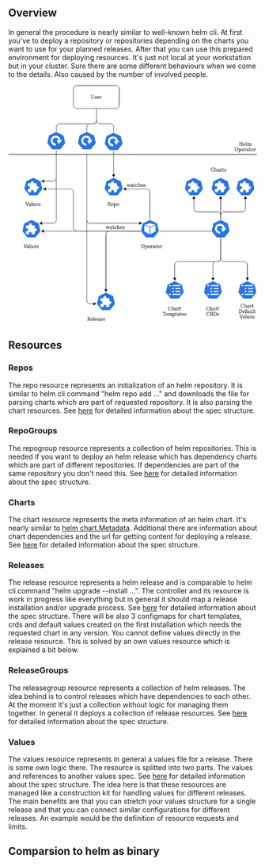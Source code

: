 ## Overview

In general the procedure is nearly similar to well-known helm cli. At first you've to deploy a repository or repositories depending on the charts you want to use for your planned releases. After that you can use this prepared environment for deploying resources. It's just not local at your workstation but in your cluster. Sure there are some different behaviours when we come to the details. Also caused by the number of involved people.

![Alt text](img/overview.png?raw=true "Overview")


## Resources

### Repos

The repo resource represents an initialization of an helm repository. It is similar to helm cli command "helm repo add ..." and downloads the file for parsing charts which are part of requested repository. It is also parsing the chart resources. See [here](https://github.com/soer3n/apps-operator/blob/master/apis/helm/v1alpha1/repo_types.go) for detailed information about the spec structure.

### RepoGroups

The repogroup resource represents a collection of helm repositories. This is needed if you want to deploy an helm release which has dependency charts which are part of different repositories. If dependencies are part of the same repository you don't need this. See [here](https://github.com/soer3n/apps-operator/blob/master/apis/helm/v1alpha1/repogroup_types.go) for detailed information about the spec structure.

### Charts

The chart resource represents the meta information of an helm chart. It's nearly similar to [helm chart.Metadata](https://github.com/helm/helm/blob/main/pkg/chart/metadata.go#L43-L80). Additional there are information about chart dependencies and the url for getting content for deploying a release. See [here](https://github.com/soer3n/apps-operator/blob/master/apis/helm/v1alpha1/chart_types.go) for detailed information about the spec structure.

### Releases

The release resource represents a helm release and is comparable to helm cli command "helm upgrade --install ...". The controller and its resource is work in progress like everything but in general it should map a release installation and/or upgrade process. See [here](https://github.com/soer3n/apps-operator/blob/master/apis/helm/v1alpha1/release_types.go) for detailed information about the spec structure. There will be also 3 configmaps for chart templates, crds and default values created on the first installation which needs the requested chart in any version. You cannot define values directly in the release resource. This is solved by an own values resource which is explained a bit below.

### ReleaseGroups

The releasegroup resource represents a collection of helm releases. The idea behind is to control releases which have dependencies to each other. At the moment it's just a collection without logic for managing them together. In general it deploys a collection of release resources. See [here](https://github.com/soer3n/apps-operator/blob/master/apis/helm/v1alpha1/releasegroup_types.go) for detailed information about the spec structure.

### Values

The values resource represents in general a values file for a release. There is some own logic there. The resource is splitted into two parts. The values and references to another values spec. See [here](https://github.com/soer3n/apps-operator/blob/master/apis/helm/v1alpha1/values_types.go) for detailed information about the spec structure. The idea here is that these resources are managed like a construction kit for handling values for different releases. The main benefits are that you can stretch your values structure for a single release and that you can connect similar configurations for different releases. An example would be the definition of resource requests and limits.

## Comparsion to helm as binary
